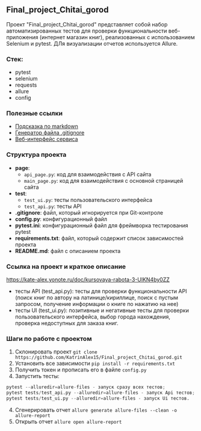 ## Final_project_Chitai_gorod
 Проект "Final_project_Chitai_gorod" представляет собой набор автоматизированных тестов для проверки функциональности веб-приложения (интернет магазин книг), реализованных с использованием Selenium и pytest. ДЛя визуализации отчетов используется Allure. 


### Стек:
- pytest
- selenium
- requests
- allure
- config

### Полезные ссылки
- [Подсказка по markdown](https://www.markdownguide.org/basic-syntax/)
- [Генератор файла .gitignore](https://www.toptal.com/developers/gitignore)
- [Веб-интерфейс сервиса](https://www.chitai-gorod.ru/)

### Структура проекта
- **page**: 
   - `api_page.py`: код для взаимодействия с API сайта
   - `main_page.py`: код для взаимодействия с  основной страницей сайта
- **test**:
   - `test_ui.py`: тесты пользовательского интерфейса
   - `test_api.py`: тесты API
- **.gitignore**: файл, который игнорируется при  Git-контроле
- **config.py**: конфигурационный файл 
- **pytest.ini**: конфигурационный файл для фреймворка тестирования pytest
- **requirements.txt**: файл, который содержит список зависимостей проекта
- **README.md**: файл с описанием проекта 

### Ссылка на проект и краткое описание 
https://kate-alex.yonote.ru/doc/kursovaya-rabota-3-UlKN4by0ZZ

- тесты API (test_api.py): тесты для проверки функциональности API (поиск книг по автору на латинице/кириллице, поиск с пустым запросом, получение информации о книге по нажатию на нее)
- тесты UI (test_ui.py): позитивные и негативные тесты для проверки пользовательского интерфейса, выбор города нахождения, проверка недоступных для заказа книг. 

### Шаги по работе с проектом
1. Склонировать проект `git clone https://github.com/KatrinAlex15/Final_project_Chitai_gorod.git`
2. Установить все зависимости `pip install -r requirements.txt`
3. Получить токен и прописать его в файле `config.py`
3. Запустить тесты:
```python
pytest --alluredir=allure-files - запуск сразу всех тестов;
pytest tests/test_api.py --alluredir=allure-files - запуск Api тестов;
pytest tests/test_ui.py --alluredir=allure-files - запуск Ui тестов.
```
4. Сгенерировать отчет  `allure generate allure-files --clean -o allure-report`
5. Открыть отчет `allure open allure-report`
